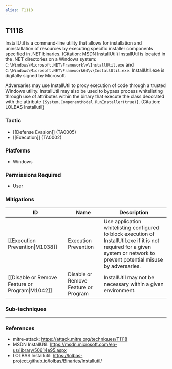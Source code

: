```yaml
---
alias: T1118
---
```


## T1118

InstallUtil is a command-line utility that allows for installation and uninstallation of resources by executing specific installer components specified in .NET binaries. (Citation: MSDN InstallUtil) InstallUtil is located in the .NET directories on a Windows system: <code>C:\Windows\Microsoft.NET\Framework\v<version>\InstallUtil.exe</code> and <code>C:\Windows\Microsoft.NET\Framework64\v<version>\InstallUtil.exe</code>. InstallUtil.exe is digitally signed by Microsoft.

Adversaries may use InstallUtil to proxy execution of code through a trusted Windows utility. InstallUtil may also be used to bypass process whitelisting through use of attributes within the binary that execute the class decorated with the attribute <code>[System.ComponentModel.RunInstaller(true)]</code>. (Citation: LOLBAS Installutil)


### Tactic
- [[Defense Evasion]] (TA0005)
- [[Execution]] (TA0002)

### Platforms
- Windows

### Permissions Required
- User

### Mitigations

| ID | Name | Description |
| --- | --- | --- |
| [[Execution Prevention\|M1038]] | Execution Prevention | Use application whitelisting configured to block execution of InstallUtil.exe if it is not required for a given system or network to prevent potential misuse by adversaries. |
| [[Disable or Remove Feature or Program\|M1042]] | Disable or Remove Feature or Program | InstallUtil may not be necessary within a given environment. |

### Sub-techniques


---
### References

- mitre-attack: https://attack.mitre.org/techniques/T1118
- MSDN InstallUtil: https://msdn.microsoft.com/en-us/library/50614e95.aspx
- LOLBAS Installutil: https://lolbas-project.github.io/lolbas/Binaries/Installutil/

